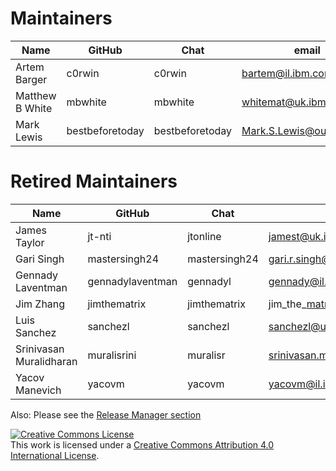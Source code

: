 Maintainers
===========


| Name                      | GitHub           | Chat            | email                     |
|---------------------------|------------------|-----------------|---------------------------|
| Artem Barger              | c0rwin           | c0rwin          | bartem@il.ibm.com         |
| Matthew B White           | mbwhite          | mbwhite         | whitemat@uk.ibm.com       |
| Mark Lewis                | bestbeforetoday  | bestbeforetoday | Mark.S.Lewis@outlook.com  |

Retired Maintainers
===================

| Name                      | GitHub           | Chat          | email                     |
|---------------------------|------------------|---------------|---------------------------|
| James Taylor              | jt-nti           | jtonline      | jamest@uk.ibm.com         |
| Gari Singh                | mastersingh24    | mastersingh24 | gari.r.singh@gmail.com    |
| Gennady Laventman         | gennadylaventman | gennadyl      | gennady@il.ibm.com        |
| Jim Zhang                 | jimthematrix     | jimthematrix   | jim\_the\_matrix@hotmail.com        |
| Luis Sanchez              | sanchezl         | sanchezl       | sanchezl@us.ibm.com                 |
| Srinivasan Muralidharan   | muralisrini      | muralisr       | srinivasan.muralidharan99@gmail.com |
| Yacov Manevich            | yacovm           | yacovm         | yacovm@il.ibm.com                   |

Also: Please see the [Release Manager section](https://github.com/hyperledger/fabric/blob/main/MAINTAINERS.md)

<a rel="license" href="http://creativecommons.org/licenses/by/4.0/"><img alt="Creative Commons License" style="border-width:0" src="https://i.creativecommons.org/l/by/4.0/88x31.png" /></a><br />This work is licensed under a <a rel="license" href="http://creativecommons.org/licenses/by/4.0/">Creative Commons Attribution 4.0 International License</a>.
